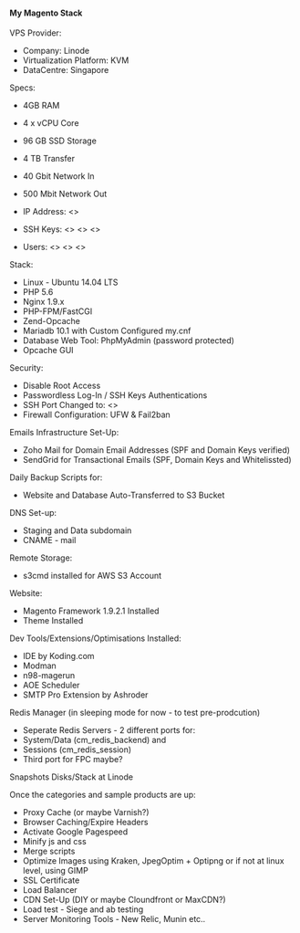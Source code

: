 #### My Magento Stack ###


VPS Provider:</break>
* Company: Linode
* Virtualization Platform: KVM
* DataCentre: Singapore

Specs:
* 4GB RAM
* 4 x vCPU Core
* 96 GB SSD Storage
* 4 TB Transfer
* 40 Gbit Network In
* 500 Mbit Network Out

* IP Address: <>
* SSH Keys: <> <> <>
* Users: <> <> <>

Stack:
* Linux - Ubuntu 14.04 LTS
* PHP 5.6
* Nginx 1.9.x
* PHP-FPM/FastCGI
* Zend-Opcache
* Mariadb 10.1 with Custom Configured my.cnf
* Database Web Tool: PhpMyAdmin (password protected)
* Opcache GUI

Security:
* Disable Root Access
* Passwordless Log-In / SSH Keys Authentications
* SSH Port Changed to: <>
* Firewall Configuration: UFW & Fail2ban

Emails Infrastructure Set-Up:
* Zoho Mail for Domain Email Addresses (SPF and Domain Keys verified)
* SendGrid for Transactional Emails (SPF, Domain Keys and Whitelissted)

Daily Backup Scripts for:
* Website and Database Auto-Transferred to S3 Bucket

DNS Set-up:
* Staging and Data subdomain
* CNAME - mail

Remote Storage:
* s3cmd installed for AWS S3 Account

Website:
* Magento Framework 1.9.2.1 Installed
* Theme Installed

Dev Tools/Extensions/Optimisations Installed:
* IDE by Koding.com
* Modman
* n98-magerun
* AOE Scheduler
* SMTP Pro Extension by Ashroder

Redis Manager (in sleeping mode for now - to test pre-prodcution)
* Seperate Redis Servers - 2 different ports for:
* System/Data (cm_redis_backend) and
* Sessions (cm_redis_session)
* Third port for FPC maybe?

Snapshots Disks/Stack at Linode

Once the categories and sample products are up:
* Proxy Cache (or maybe Varnish?)
* Browser Caching/Expire Headers
* Activate Google Pagespeed
* Minify js and css
* Merge scripts
* Optimize Images using Kraken, JpegOptim + Optipng or if not at linux level, using GIMP
* SSL Certificate
* Load Balancer
* CDN Set-Up (DIY or maybe Cloundfront or MaxCDN?)
* Load test - Siege and ab testing
* Server Monitoring Tools - New Relic, Munin etc..
